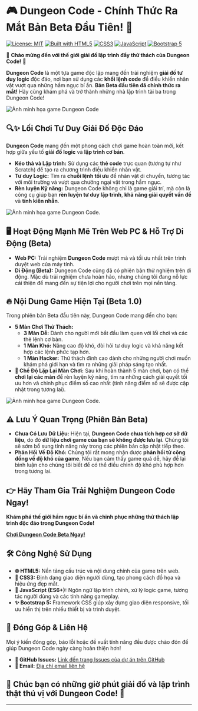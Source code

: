 # 🎮 Dungeon Code - Chính Thức Ra Mắt Bản Beta Đầu Tiên! 🚀

[![License: MIT](https://img.shields.io/badge/License-MIT-yellow.svg)](https://opensource.org/licenses/MIT)
[![Built with HTML5](https://img.shields.io/badge/Built%20with-HTML5-orange.svg)](https://developer.mozilla.org/en-US/docs/Web/Guide/HTML/HTML5)
[![CSS3](https://img.shields.io/badge/CSS-3-blue.svg)](https://developer.mozilla.org/en-US/docs/Web/CSS)
[![JavaScript](https://img.shields.io/badge/JavaScript-ES6+-yellow.svg)](https://developer.mozilla.org/en-US/docs/Web/JavaScript)
[![Bootstrap 5](https://img.shields.io/badge/Bootstrap-5-purple.svg)](https://getbootstrap.com/)

🎉 **Chào mừng đến với thế giới giải đố lập trình đầy thử thách của Dungeon Code!** 🎉

**Dungeon Code** là một tựa game độc lập mang đến trải nghiệm **giải đố tư duy logic** độc đáo, nơi bạn sử dụng các **khối lệnh code** để điều khiển nhân vật vượt qua những hầm ngục bí ẩn.  **Bản Beta đầu tiên đã chính thức ra mắt!** Hãy cùng khám phá và trở thành những nhà lập trình tài ba trong Dungeon Code!

![Ảnh minh họa game Dungeon Code](https://github.com/CuongAFK/Github-Upload-Images/blob/main/DungeonCode1.png)  

## 🔍✨ Lối Chơi Tư Duy Giải Đố Độc Đáo

**Dungeon Code** mang đến một phong cách chơi game hoàn toàn mới, kết hợp giữa yếu tố **giải đố logic** và **lập trình cơ bản**.

* **Kéo thả và Lập trình:**  Sử dụng các **thẻ code** trực quan (tương tự như Scratch) để tạo ra chương trình điều khiển nhân vật.
* **Tư duy Logic:**  Tìm ra **chuỗi lệnh tối ưu** để nhân vật di chuyển, tương tác với môi trường và vượt qua chướng ngại vật trong hầm ngục.
* **Rèn luyện Kỹ năng:**  Dungeon Code không chỉ là game giải trí, mà còn là công cụ giúp bạn **rèn luyện tư duy lập trình**, **khả năng giải quyết vấn đề** và **tính kiên nhẫn**.

![Ảnh minh họa game Dungeon Code](https://github.com/CuongAFK/Github-Upload-Images/blob/main/DungeonCode3.png).

## 🖥️ Hoạt Động Mạnh Mẽ Trên Web PC & Hỗ Trợ Di Động (Beta)

* **Web PC:**  Trải nghiệm **Dungeon Code** mượt mà và tối ưu nhất trên trình duyệt web của máy tính.
* **Di Động (Beta):**  Dungeon Code cũng đã có phiên bản thử nghiệm trên di động. Mặc dù trải nghiệm chưa hoàn hảo, nhưng chúng tôi đang nỗ lực cải thiện để mang đến sự tiện lợi cho người chơi trên mọi nền tảng.

## 🔥 Nội Dung Game Hiện Tại (Beta 1.0)

Trong phiên bản Beta đầu tiên này, Dungeon Code mang đến cho bạn:

* **5 Màn Chơi Thử Thách:**
    * **3 Màn Dễ:**  Dành cho người mới bắt đầu làm quen với lối chơi và các thẻ lệnh cơ bản.
    * **1 Màn Khó:**  Nâng cao độ khó, đòi hỏi tư duy logic và khả năng kết hợp các lệnh phức tạp hơn.
    * **1 Màn Hacker:**  Thử thách đỉnh cao dành cho những người chơi muốn khám phá giới hạn và tìm ra những giải pháp sáng tạo nhất.
* **🔄 Chế Độ Lặp Lại Màn Chơi:**  Sau khi hoàn thành 5 màn chơi, bạn có thể **chơi lại các màn** để rèn luyện kỹ năng, tìm ra những cách giải quyết tối ưu hơn và chinh phục điểm số cao nhất (tính năng điểm số sẽ được cập nhật trong tương lai).

![Ảnh minh họa game Dungeon Code](https://github.com/CuongAFK/Github-Upload-Images/blob/main/DungeonCode4.png).

## ⚠️ Lưu Ý Quan Trọng (Phiên Bản Beta)

* **Chưa Có Lưu Dữ Liệu:**  Hiện tại, **Dungeon Code chưa tích hợp cơ sở dữ liệu**, do đó **dữ liệu chơi game của bạn sẽ không được lưu lại**.  Chúng tôi sẽ sớm bổ sung tính năng này trong các phiên bản cập nhật tiếp theo.
* **Phản Hồi Về Độ Khó:**  Chúng tôi rất mong nhận được **phản hồi từ cộng đồng về độ khó của game**. Nếu bạn cảm thấy game quá dễ, hãy để lại bình luận cho chúng tôi biết để có thể điều chỉnh độ khó phù hợp hơn trong tương lai.

## 👉 Hãy Tham Gia Trải Nghiệm Dungeon Code Ngay!

**Khám phá thế giới hầm ngục bí ẩn và chinh phục những thử thách lập trình độc đáo trong Dungeon Code!**

**[Chơi Dungeon Code Beta Ngay!](https://cuongafk.github.io/DungeonCode/)**

## 🛠️ Công Nghệ Sử Dụng

* **🌐 HTML5:**  Nền tảng cấu trúc và nội dung chính của game trên web.
* **🎨 CSS3:**  Định dạng giao diện người dùng, tạo phong cách đồ họa và hiệu ứng đẹp mắt.
* **📜 JavaScript (ES6+):**  Ngôn ngữ lập trình chính, xử lý logic game, tương tác người dùng và các tính năng gameplay.
* **✨ Bootstrap 5:**  Framework CSS giúp xây dựng giao diện responsive, tối ưu hiển thị trên nhiều thiết bị và trình duyệt.

## 🤝 Đóng Góp & Liên Hệ

Mọi ý kiến đóng góp, báo lỗi hoặc đề xuất tính năng đều được chào đón để giúp Dungeon Code ngày càng hoàn thiện hơn!

* **📌 GitHub Issues:** [Link đến trang Issues của dự án trên GitHub](https://github.com/CuongAFK/DungeonCode/issues) 
* **📧 Email:** [Địa chỉ email liên hệ](program.vn@gmail.com) 

## 🎉 Chúc bạn có những giờ phút giải đố và lập trình thật thú vị với Dungeon Code! 🚀

---
